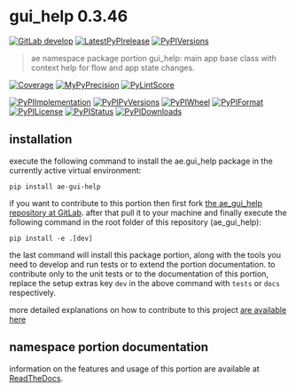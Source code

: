<!-- THIS FILE IS EXCLUSIVELY MAINTAINED by the project ae.ae V0.3.90 -->
<!-- THIS FILE IS EXCLUSIVELY MAINTAINED by the project aedev.tpl_namespace_root V0.3.12 -->
# gui_help 0.3.46

[![GitLab develop](https://img.shields.io/gitlab/pipeline/ae-group/ae_gui_help/develop?logo=python)](
    https://gitlab.com/ae-group/ae_gui_help)
[![LatestPyPIrelease](
    https://img.shields.io/gitlab/pipeline/ae-group/ae_gui_help/release0.3.45?logo=python)](
    https://gitlab.com/ae-group/ae_gui_help/-/tree/release0.3.45)
[![PyPIVersions](https://img.shields.io/pypi/v/ae_gui_help)](
    https://pypi.org/project/ae-gui-help/#history)

>ae namespace package portion gui_help: main app base class with context help for flow and app state changes.

[![Coverage](https://ae-group.gitlab.io/ae_gui_help/coverage.svg)](
    https://ae-group.gitlab.io/ae_gui_help/coverage/index.html)
[![MyPyPrecision](https://ae-group.gitlab.io/ae_gui_help/mypy.svg)](
    https://ae-group.gitlab.io/ae_gui_help/lineprecision.txt)
[![PyLintScore](https://ae-group.gitlab.io/ae_gui_help/pylint.svg)](
    https://ae-group.gitlab.io/ae_gui_help/pylint.log)

[![PyPIImplementation](https://img.shields.io/pypi/implementation/ae_gui_help)](
    https://gitlab.com/ae-group/ae_gui_help/)
[![PyPIPyVersions](https://img.shields.io/pypi/pyversions/ae_gui_help)](
    https://gitlab.com/ae-group/ae_gui_help/)
[![PyPIWheel](https://img.shields.io/pypi/wheel/ae_gui_help)](
    https://gitlab.com/ae-group/ae_gui_help/)
[![PyPIFormat](https://img.shields.io/pypi/format/ae_gui_help)](
    https://pypi.org/project/ae-gui-help/)
[![PyPILicense](https://img.shields.io/pypi/l/ae_gui_help)](
    https://gitlab.com/ae-group/ae_gui_help/-/blob/develop/LICENSE.md)
[![PyPIStatus](https://img.shields.io/pypi/status/ae_gui_help)](
    https://libraries.io/pypi/ae-gui-help)
[![PyPIDownloads](https://img.shields.io/pypi/dm/ae_gui_help)](
    https://pypi.org/project/ae-gui-help/#files)


## installation


execute the following command to install the
ae.gui_help package
in the currently active virtual environment:
 
```shell script
pip install ae-gui-help
```

if you want to contribute to this portion then first fork
[the ae_gui_help repository at GitLab](
https://gitlab.com/ae-group/ae_gui_help "ae.gui_help code repository").
after that pull it to your machine and finally execute the
following command in the root folder of this repository
(ae_gui_help):

```shell script
pip install -e .[dev]
```

the last command will install this package portion, along with the tools you need
to develop and run tests or to extend the portion documentation. to contribute only to the unit tests or to the
documentation of this portion, replace the setup extras key `dev` in the above command with `tests` or `docs`
respectively.

more detailed explanations on how to contribute to this project
[are available here](
https://gitlab.com/ae-group/ae_gui_help/-/blob/develop/CONTRIBUTING.rst)


## namespace portion documentation

information on the features and usage of this portion are available at
[ReadTheDocs](
https://ae.readthedocs.io/en/latest/_autosummary/ae.gui_help.html
"ae_gui_help documentation").
